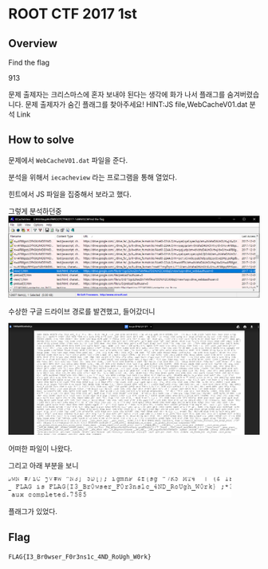 # ROOT CTF 2017 1st
## Overview
Find the flag

913

문제 출제자는 크리스마스에 혼자 보내야 된다는 생각에 화가 나서 플래그를 숨겨버렸습니다.
문제 출제자가 숨긴 플래그를 찾아주세요!
HINT:JS file,WebCacheV01.dat 분석
Link

## How to solve

문제에서 `WebCacheV01.dat` 파일을 준다.

분석을 위해서 `iecacheview` 라는 프로그램을 통해 열었다.

힌트에서 JS 파일을 집중해서 보라고 했다.

그렇게 분석하던중
![drive-to](drive-to.PNG)

수상한 구글 드라이브 경로를 발견했고, 들어갔더니

![drive](drive.PNG)

어떠한 파일이 나왔다.

그리고 아래 부분을 보니

![flag](flag.PNG)

플래그가 있었다.

## Flag
`FLAG{I3_Br0wser_F0r3ns1c_4ND_RoUgh_W0rk}`